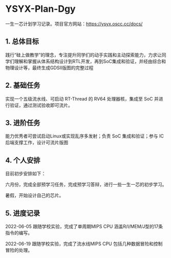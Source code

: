 # YSYX-Plan-Dgy
一生一芯计划学习记录。项目官方网站：https://ysyx.oscc.cc/docs/

## 1. 总体目标

践行“硅上做教学”的理念，专注提升同学们的动手实践和主动探索能力，力求让同学们理解和掌握从体系结构设计到RTL开发，再到SoC集成和验证，并经由综合和物理设计等，最终生成GDSII版图的完整过程

## 2. 基础任务

实现一个五级流水线、可启动 RT-Thread 的 RV64 处理器核，集成至 SoC 并进行验证，通过测试验收即可流片。

## 3. 进阶任务

能力优秀者可尝试启动Linux或实现乱序多发射；负责 SoC 集成和验证；参与 IC 后端支撑工作，设计可流片版图

## 4. 个人安排

目前初步安排如下：

六月份，完成全部预学习任务，完成预学习答辩，进行一些一生一芯的初步学习。

暑假，开始设计自己的芯片。

## 5.  进度记录

2022-06-05 跟随学校实验，完成了单周期MIPS CPU 涵盖R/I/MEM/J型的17条指令的编写。

2022-06-19 跟随学校实验，完成了流水线MIPS CPU 包括几种数据冒险和控制冒险的处理。
